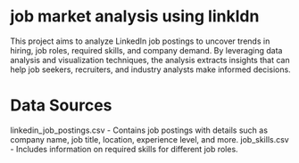 # job market analysis using linkldn 

This project aims to analyze LinkedIn job postings to uncover trends in hiring, job roles, required skills, and company demand. By leveraging data analysis and visualization techniques, the analysis extracts insights that can help job seekers, recruiters, and industry analysts make informed decisions.

# Data Sources

linkedin_job_postings.csv - Contains job postings with details such as company name, job title, location, experience level, and more.
job_skills.csv - Includes information on required skills for different job roles.
